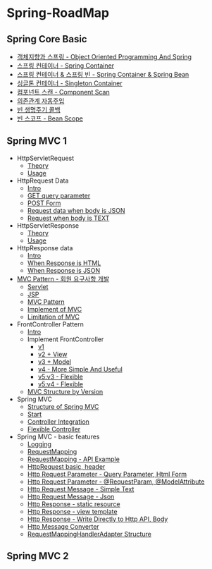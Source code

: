 # Spring-RoadMap
## Spring Core Basic
- [객체지향과 스프링 - Object Oriented Programming And Spring](https://github.com/gimminjae/Spring-RoadMap/blob/master/Spring%20Core%20Basic/wiki/01Object-oriented%20Programming%20And%20Spring.md)
- [스프링 컨테이너 - Spring Container](https://github.com/gimminjae/Spring-RoadMap/blob/master/Spring%20Core%20Basic/wiki/02spring-container.md)
- [스프링 컨테이너 & 스프링 빈 - Spring Container & Spring Bean](https://github.com/gimminjae/Spring-RoadMap/blob/master/Spring%20Core%20Basic/wiki/03Spring-Container%26Spring-Bean.md)
- [싱글톤 컨테이너 - Singleton Container](https://github.com/gimminjae/Spring-RoadMap/blob/master/Spring%20Core%20Basic/wiki/04SingletonContainer.md)
- [컴포넌트 스캔 - Component Scan](https://github.com/gimminjae/Spring-RoadMap/blob/master/Spring%20Core%20Basic/wiki/05ComponentScan.md)
- [의존관계 자동주입](https://github.com/gimminjae/Spring-RoadMap/blob/master/Spring%20Core%20Basic/wiki/06%EC%9D%98%EC%A1%B4%EA%B4%80%EA%B3%84-%EC%9E%90%EB%8F%99%EC%A3%BC%EC%9E%85.md)
- [빈 생명주기 콜백](https://github.com/gimminjae/Spring-RoadMap/blob/master/Spring%20Core%20Basic/wiki/07%EB%B9%88-%EC%83%9D%EB%AA%85%EC%A3%BC%EA%B8%B0-%EC%BD%9C%EB%B0%B1.md)
- [빈 스코프 - Bean Scope](https://github.com/gimminjae/Spring-RoadMap/blob/master/Spring%20Core%20Basic/wiki/08Bean-Scope.md)
## Spring MVC 1
- HttpServletRequest
  - [Theory](https://github.com/gimminjae/Spring-RoadMap/blob/master/SpringMVC-1/wiki/http/HttpServletRequestTheory.md)
  - [Usage](https://github.com/gimminjae/Spring-RoadMap/blob/master/SpringMVC-1/servlet/src/main/java/com/servlet/basic/request/RequestHeaderServlet.java)
- HttpRequest Data
  - [Intro](https://github.com/gimminjae/Spring-RoadMap/blob/master/SpringMVC-1/wiki/http/HttpRequestData.md)
  - [GET query parameter](https://github.com/gimminjae/Spring-RoadMap/blob/master/SpringMVC-1/servlet/src/main/java/com/servlet/basic/request/RequestParamServlet.java)
  - [POST Form](https://github.com/gimminjae/Spring-RoadMap/blob/master/SpringMVC-1/servlet/src/main/webapp/basic/hello-form.html)
  - [Request data when body is JSON](https://github.com/gimminjae/Spring-RoadMap/blob/master/SpringMVC-1/servlet/src/main/java/com/servlet/basic/request/RequestBodyJsonServlet.java)
  - [Request when body is TEXT](https://github.com/gimminjae/Spring-RoadMap/blob/master/SpringMVC-1/servlet/src/main/java/com/servlet/basic/request/RequestBodyStringServlet.java)
- HttpServletResponse
  - [Theory](https://github.com/gimminjae/Spring-RoadMap/blob/master/SpringMVC-1/wiki/http/HttpServletResponseTheory.md)
  - [Usage](https://github.com/gimminjae/Spring-RoadMap/blob/master/SpringMVC-1/servlet/src/main/java/com/servlet/basic/response/ResponseHeaderServlet.java)
- HttpResponse data
  - [Intro](https://github.com/gimminjae/Spring-RoadMap/blob/master/SpringMVC-1/wiki/http/HttpResponseData.md)
  - [When Response is HTML](https://github.com/gimminjae/Spring-RoadMap/blob/master/SpringMVC-1/servlet/src/main/java/com/servlet/basic/response/ResponseHtmlServlet.java)
  - [When Response is JSON](https://github.com/gimminjae/Spring-RoadMap/blob/master/SpringMVC-1/servlet/src/main/java/com/servlet/basic/response/ResponseJsonServlet.java)
- [MVC Pattern - 회원 요구사항 개발](https://github.com/gimminjae/Spring-RoadMap/commit/3f641cdff59861ac3ea0b2b8bd3a0976cd8b1810)
  - [Servlet](https://github.com/gimminjae/Spring-RoadMap/commit/994ce16a6397d8de1b1518522a1894f5168e722d)
  - [JSP](https://github.com/gimminjae/Spring-RoadMap/commit/b2c41ddc6eab4ee113089319f7c6573f90c3f631)
  - [MVC Pattern](https://github.com/gimminjae/Spring-RoadMap/blob/master/SpringMVC-1/wiki/mvc/MVC%20Pattern%20-%20Intro.md)
  - [Implement of MVC](https://github.com/gimminjae/Spring-RoadMap/commit/4de9869a40e5791e27f62acc245497704a1c679b)
  - [Limitation of MVC](https://github.com/gimminjae/Spring-RoadMap/blob/master/SpringMVC-1/wiki/mvc/MVC%20Pattern%20-%20Limitation.md)
- FrontController Pattern
  - [Intro](https://github.com/gimminjae/Spring-RoadMap/blob/master/SpringMVC-1/wiki/mvc/frontcontrollerpattern/FrontController%20Pattern%20-%20Intro.md)
  - Implement FrontController
    - [v1](https://github.com/gimminjae/Spring-RoadMap/commit/252709318794cd710acbfb55819510017fc4dd35)
    - [v2 + View](https://github.com/gimminjae/Spring-RoadMap/commit/6345aa5e903c10cacc3a96260b88074315de8240)
    - [v3 + Model](https://github.com/gimminjae/Spring-RoadMap/commit/a122c93fb63499f3b9e328a405fa9fed3a629885)
    - [v4 - More Simple And Useful](https://github.com/gimminjae/Spring-RoadMap/commit/070460c9498267c02da24125d1274c3a83d56361)
    - [v5:v3 - Flexible](https://github.com/gimminjae/Spring-RoadMap/commit/0497a4457c3bde42296b0cbb3a4c361540be2743)
    - [v5:v4 - Flexible](https://github.com/gimminjae/Spring-RoadMap/commit/b30e285e3a0c39027f62521a7136a28b97f419c8)
  - [MVC Structure by Version](https://github.com/gimminjae/Spring-RoadMap/blob/master/SpringMVC-1/wiki/mvc/frontcontrollerpattern/MVC%20Structure%20by%20Version.md)
- Spring MVC
  - [Structure of Spring MVC](https://github.com/gimminjae/Spring-RoadMap/blob/master/SpringMVC-1/wiki/mvc/springmvc/Spring%20MVC%20Structure.md)
  - [Start](https://github.com/gimminjae/Spring-RoadMap/commit/7350935ddf3fe97fcf2f4c21cbe763dfec8d1199)
  - [Controller Integration](https://github.com/gimminjae/Spring-RoadMap/commit/e9bf90b3145f7a7034d6138c3be825660fe014fb)
  - [Flexible Controller](https://github.com/gimminjae/Spring-RoadMap/commit/e1a56bfa7a9de3cdc1053fc64839727167e496b3)
- Spring MVC - basic features
  - [Logging](https://github.com/gimminjae/Spring-RoadMap/commit/d5c3ef53ba56f86f019a5e34046fd68d7609798e)
  - [RequestMapping](https://github.com/gimminjae/Spring-RoadMap/commit/f448079109f6f36aee47d15d2e33cb014a0c9e30)
  - [RequestMapping - API Example](https://github.com/gimminjae/Spring-RoadMap/commit/223f61cd447b5473ba6b736826e2b0f0a2b274ff)
  - [HttpRequest basic, header](https://github.com/gimminjae/Spring-RoadMap/blob/master/SpringMVC-1/springmvc/src/main/java/hello/springmvc/basic/request/RequestHeaderController.java)
  - [Http Request Parameter - Query Parameter, Html Form](https://github.com/gimminjae/Spring-RoadMap/commit/7b52146b8600b889d9b9810ccc69832b16c0bbb6)
  - [Http Request Parameter - @RequestParam, @ModelAttribute](https://github.com/gimminjae/Spring-RoadMap/blob/master/SpringMVC-1/springmvc/src/main/java/hello/springmvc/basic/request/RequestParamController.java)
  - [Http Request Message - Simple Text](https://github.com/gimminjae/Spring-RoadMap/blob/master/SpringMVC-1/springmvc/src/main/java/hello/springmvc/basic/request/RequestBodyStringController.java)
  - [Http Request Message - Json](https://github.com/gimminjae/Spring-RoadMap/blob/master/SpringMVC-1/springmvc/src/main/java/hello/springmvc/basic/request/RequestBodyJsonController.java)
  - [Http Response - static resource](https://github.com/gimminjae/Spring-RoadMap/blob/master/SpringMVC-1/springmvc/src/main/java/hello/springmvc/basic/response/ResponseStaticController.java)
  - [Http Response - view template](https://github.com/gimminjae/Spring-RoadMap/blob/master/SpringMVC-1/springmvc/src/main/java/hello/springmvc/basic/response/ResponseViewController.java)
  - [Http Response - Write Directly to Http API, Body](https://github.com/gimminjae/Spring-RoadMap/blob/master/SpringMVC-1/springmvc/src/main/java/hello/springmvc/basic/response/ResponseBodyController.java)
  - [Http Message Converter](https://github.com/gimminjae/Spring-RoadMap/blob/master/SpringMVC-1/wiki/springmvc/HttpMessageConverter.md)
  - [RequestMappingHandlerAdapter Structure](https://github.com/gimminjae/Spring-RoadMap/blob/master/SpringMVC-1/wiki/springmvc/RequestMappingHandlerAdapter%20Structure.md)
## Spring MVC 2
